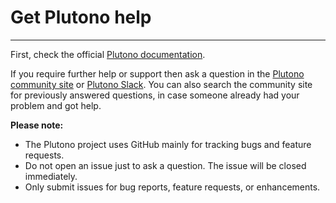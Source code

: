 # Get Plutono help
------------------
First, check the official [Plutono documentation](https://grafana.com/docs/).

If you require further help or support then ask a question in the [Plutono community site](https://community.grafana.com/) or [Plutono Slack](http://slack.raintank.io/). You can also search the community site for previously answered questions, in case someone already had your problem and got help.

 **Please note:**
- The Plutono project uses GitHub mainly for tracking bugs and feature requests.
- Do not open an issue just to ask a question. The issue will be closed immediately.
- Only submit issues for bug reports, feature requests, or enhancements.
